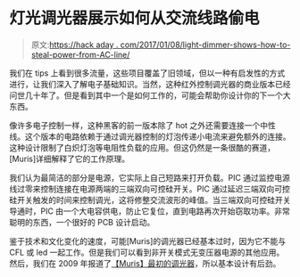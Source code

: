 # 灯光调光器展示如何从交流线路偷电

> 原文:[https://hack aday . com/2017/01/08/light-dimmer-shows-how-to-steal-power-from-AC-line/](https://hackaday.com/2017/01/08/light-dimmer-shows-how-to-steal-power-from-ac-line/)

我们在 tips 上看到很多流量，这些项目覆盖了旧领域，但以一种有启发性的方式进行，让我们深入了解电子基础知识。当然，这种红外控制调光器的商业版本已经问世几十年了。但是看到其中一个是如何工作的，可能会帮助你设计你的下一个大东西。

像许多电子控制一样，这种黑客的前一版本除了 hot 之外还需要连接一个中性线。这个版本的电路依赖于通过调光器控制的灯泡传递小电流来避免额外的连接。这种设计限制了白炽灯泡等电阻性负载的应用。但这仍然是一条很酷的赛道，[Muris]详细解释了它的工作原理。

我们认为最简洁的部分是电源，它实际上自己短路来打开负载。PIC 通过监控电源线过零来控制连接在电源两端的三端双向可控硅开关。PIC 通过延迟三端双向可控硅开关触发的时间来控制调光，这将修整交流波形的峰值。当三端双向可控硅开关导通时，PIC 由一个大电容供电，防止它复位，直到电路再次开始窃取功率。非常聪明的东西，一个很好的 PCB 设计启动。

鉴于技术和文化变化的速度，可能[Muris]的调光器已经基本过时，因为它不能与 CFL 或 led 一起工作。但是我们可以看到非开关模式无变压器电源的其他应用。然后，我们在 2009 年报道了[【Muris】最初的调光器](http://hackaday.com/2009/02/07/ir-controlled-light-dimmer/)，所以基本设计有后劲。